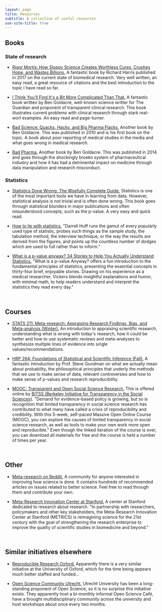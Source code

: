 ```yaml
---
layout: page
title: Resources
subtitle: A collection of useful resources
use-site-title: true
---
```

## Books

### State of research

* [Rigor Mortis: How Sloppy Science Creates Worthless Cures, Crushes Hope, and Wastes Billions.](https://smile.amazon.com/Rigor-Mortis-Science-Worthless-Billions/dp/154164414X/) A fantastic book by Richard Harris published in 2017 on the current state of biomedical research. Very well written, an easy read, a great resource of citations and the best introduction to the topic I have read so far.

* [I Think You'll Find It's a Bit More Complicated Than That.](https://smile.amazon.com/Think-Youll-Find-More-Complicated/dp/0007462484/) A fantastic book written by Ben Goldacre, well-known science writter for The Guardian and proponent of transparent clinical research. This book illustrates current problems with clinical research through stark real-worl examples. An easy read and page-turner.

* [Bad Science: Quacks, Hacks, and Big Pharma Flacks.](https://smile.amazon.com/Bad-Science-Quacks-Pharma-Flacks/dp/0865479186/) Another book by Ben Goldacre. This was published in 2010 and is his first book on the topic. A book about poor reporting of medical studies in the media and what goes wrong in medical research.

* [Bad Pharma.](https://smile.amazon.com/Bad-Pharma-Companies-Mislead-Patients/dp/0865478066/) Another book by Ben Goldacre. This was published in 2014 and goes through the shockingly broekn system of pharmaceutical industry and how it has had a detrimental impact on medicine through data manipulation and research misconduct.

### Statistics

* [Statistics Done Wrong: The Woefully Complete Guide.](https://smile.amazon.com/Statistics-Done-Wrong-Woefully-Complete/dp/1593276206/) Statistics is one of the most important tools we have in learning from data. However, statistical analysis is not trivial and is often done wrong. This book goes through statistical blunders in major publications and often misunderstood concepts, such as the p-value. A very easy and quick read.

* [How to lie with statistics.](https://smile.amazon.com/How-Lie-Statistics-Darrell-Huff/dp/0393310728/) "Darrell Huff runs the gamut of every popularly used type of statistic, probes such things as the sample study, the tabulation method, the interview technique, or the way the results are derived from the figures, and points up the countless number of dodges which are used to full rather than to inform."

* [What is a p-value anyway? 34 Stories to Help You Actually Understand Statistics.](https://smile.amazon.com/p-value-Stories-Actually-Understand-Statistics/dp/0321629302) "What is a p-value Anyway? offers a fun introduction to the fundamental principles of statistics, presenting the essential concepts in thirty-four brief, enjoyable stories. Drawing on his experience as a medical researcher, Vickers blends insightful explanations and humor, with minimal math, to help readers understand and interpret the statistics they read every day."

<br>

## Courses

* [STATS 211: Meta-research: Appraising Research Findings, Bias, and Meta-analysis (Winter).](http://explorecourses.stanford.edu/search?view=catalog&q=STATS211) An introduction to appraising scientific research, understanding what is wrong with today's research, how it could be better and how to use systematic reviews and meta-analyses to synthesize multiple lines of evidence into single values/recommendations.

* [HRP 264: Foundations of Statistical and Scientific Inference (Fall).](https://explorecourses.stanford.edu/search?view=catalog&q=hrp264) A fantastic introduction by Prof. Steve Goodman on what we actually mean about probability, the philosophical principles that underly the methods that we use to make sense of data, relevant controversies and how to make sense of p-values and research reproducibility.

* [MOOC: Transparent and Open Social Science Research.](https://www.bitss.org/events/mooc-transparent-and-open-social-science-research-2/) This is offered online by [BITSS (Berkeley Initiative for Transparency in the Social Sciences)](https://www.bitss.org/). "Demand for evidence-based policy is growing, but so is recognition that limited transparency in social science research has contributed to what many have called a crisis of reproducibility and credibility. With this 5-week, self-paced Massive Open Online Course (MOOC), you can explore the causes of limited transparency in social science research, as well as tools to make your own work more open and reproducible." Even though the linked iteration of the course is over, you can download all materials for free and the course is held a number of times per year.

<br>

## Other

* [Meta-research on Reddit.](https://www.reddit.com/r/metaresearch/) A community for anyone interested in improving how science is done. It contains hundreds of recommended articles on issues related to better science. Feel free to read through them and contribute your own.

* [Meta-Research Innovation Center at Stanford.](https://metrics.stanford.edu/) A center at Stanford dedicated to research about research. "In partnership with researchers, policymakers and other key stakeholders, the Meta-Research Innovation Center at Stanford (METRICS) is reimagining science for the 21st century with the goal of strengthening the research enterprise to improve the quality of scientific studies in biomedicine and beyond."

<br>

## Similar initiatives elsewhere

* [Reproducible Research Oxford.](https://rroxford.github.io/) Apparently there is a very similar initiative at the University of Oxford, which for the time being appears much better staffed and funded...

* [Open Science Community Utrecht.](https://openscience-utrecht.com/) Utrecht University has been a long-standing proponent of Open Science, so it is no surprise this initiative exists. They apparently host a bi-monthly informal Open Science Café, have a brought multidisciplinary community across the university and host workshops about once every two months.
